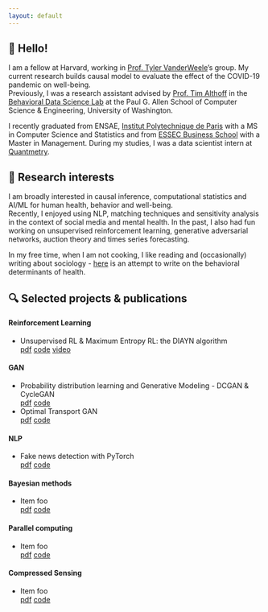 ```yaml
---
layout: default
---
```


## 👋 Hello!

I am a fellow at Harvard, working in [Prof. Tyler VanderWeele](https://www.hsph.harvard.edu/tyler-vanderweele/)’s group. My current research builds causal model to evaluate the effect of the COVID-19 pandemic on well-being.    
Previously, I was a research assistant advised by [Prof. Tim Althoff](http://timalthoff.de/) in the [Behavioral Data Science Lab](https://behavioral-data.github.io/) at the Paul G. Allen School of Computer Science & Engineering, University of Washington.      

I recently graduated from ENSAE, [Institut Polytechnique de Paris](https://www.ip-paris.fr/en) with a MS in Computer Science and Statistics and from [ESSEC Business School](https://www.essec.edu/en/) with a Master in Management. During my studies, I was a data scientist intern at [Quantmetry](https://www.quantmetry.com/).

## 👀 Research interests

I am broadly interested in causal inference, computational statistics and AI/ML for human health, behavior and well-being.   
Recently, I enjoyed using NLP, matching techniques and sensitivity analysis in the context of social media and mental health. In the past, I also had fun working on unsupervised reinforcement learning, generative adversarial networks, auction theory and times series forecasting.

In my free time, when I am not cooking, I like reading and (occasionally) writing about sociology - [here]() is an attempt to write on the behavioral determinants of health.

## 🔍 Selected projects & publications

#### Reinforcement Learning
*   Unsupervised RL & Maximum Entropy RL: the DIAYN algorithm          
    <a href=""><i class="fa fa-file-pdf-o [&#xf1c1;]"></i> pdf</a>   <a href=""><i class="fa fa-github"></i> code</a> <a href=""><i class="fa fa-youtube [f167]"></i> video</a>
    
#### GAN 
*   Probability distribution learning and Generative Modeling - DCGAN & CycleGAN            
    <a href=""><i class="fa fa-file-pdf-o [&#xf1c1;]"></i> pdf</a>   <a href=""><i class="fa fa-github"></i> code</a>
*   Optimal Transport GAN           
    <a href=""><i class="fa fa-file-pdf-o [&#xf1c1;]"></i> pdf</a>   <a href=""><i class="fa fa-github"></i> code</a>

#### NLP
*   Fake news detection with PyTorch      
    <a href=""><i class="fa fa-file-pdf-o [&#xf1c1;]"></i> pdf</a>   <a href=""><i class="fa fa-github"></i> code</a>

#### Bayesian methods
*   Item foo      
    <a href=""><i class="fa fa-file-pdf-o [&#xf1c1;]"></i> pdf</a>   <a href=""><i class="fa fa-github"></i> code</a>

#### Parallel computing
*   Item foo       
    <a href=""><i class="fa fa-file-pdf-o [&#xf1c1;]"></i> pdf</a>   <a href=""><i class="fa fa-github"></i> code</a>

#### Compressed Sensing 
*   Item foo        
    <a href=""><i class="fa fa-file-pdf-o [&#xf1c1;]"></i> pdf</a>   <a href=""><i class="fa fa-github"></i> code</a>

